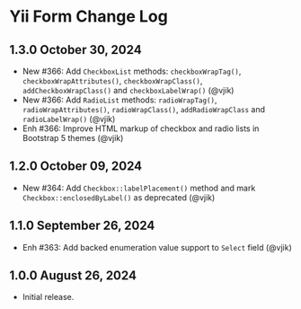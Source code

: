 # Yii Form Change Log

## 1.3.0 October 30, 2024

- New #366: Add `CheckboxList` methods: `checkboxWrapTag()`, `checkboxWrapAttributes()`, `checkboxWrapClass()`,
  `addCheckboxWrapClass()` and `checkboxLabelWrap()` (@vjik)
- New #366: Add `RadioList` methods: `radioWrapTag()`, `radioWrapAttributes()`, `radioWrapClass()`, `addRadioWrapClass`
  and `radioLabelWrap()` (@vjik)
- Enh #366: Improve HTML markup of checkbox and radio lists in Bootstrap 5 themes (@vjik)

## 1.2.0 October 09, 2024

- New #364: Add `Checkbox::labelPlacement()` method and mark `Checkbox::enclosedByLabel()` as deprecated (@vjik)

## 1.1.0 September 26, 2024

- Enh #363: Add backed enumeration value support to `Select` field (@vjik)

## 1.0.0 August 26, 2024

- Initial release.
